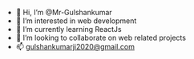 - 👋 Hi, I’m @Mr-Gulshankumar
- 👀 I’m interested in web development
- 🌱 I’m currently learning ReactJs
- 💞️ I’m looking to collaborate on web related projects 
- 📫 gulshankumarji2020@gmail.com

<!---
Mr-Gulshankumar/Mr-Gulshankumar is a ✨ special ✨ repository because its `README.md` (this file) appears on your GitHub profile.
You can click the Preview link to take a look at your changes.
--->
